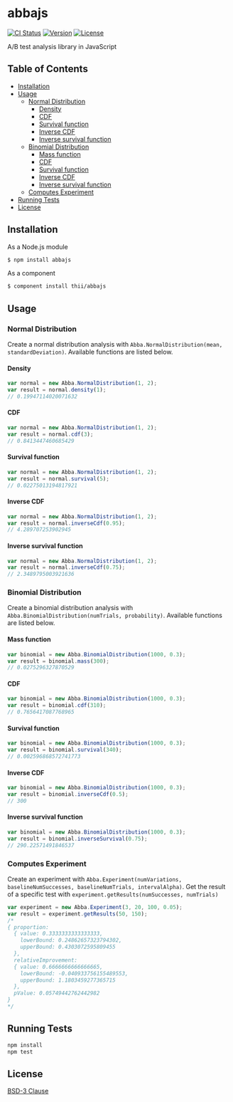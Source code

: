 # abbajs
[![CI Status](http://img.shields.io/travis/thii/abbajs.svg?style=flat)](https://travis-ci.org/thii/abbajs)
[![Version](http://img.shields.io/npm/v/abbajs.svg?style=flat)](https://www.npmjs.org/package/abbajs)
[![License](http://img.shields.io/npm/l/abbajs.svg?style=flat)](http://opensource.org/licenses/BSD-3-Clause)

A/B test analysis library in JavaScript

## Table of Contents

* [Installation](#installation)
* [Usage](#usage)
  * [Normal Distribution](#normal-distribution)
    * [Density](#density)
    * [CDF](#cdf)
    * [Survival function](#survival-function)
    * [Inverse CDF](#inverse-cdf)
    * [Inverse survival function](#inverse-survival-function)
  * [Binomial Distribution](#binomial-distribution)
    * [Mass function](#mass-function)
    * [CDF](#cdf-1)
    * [Survival function](#survival-function-1)
    * [Inverse CDF](#inverse-cdf-1)
    * [Inverse survival function](#inverse-survival-function-1)
  * [Computes Experiment](#computes-experiment)
* [Running Tests](#running-tests)
* [License](#license)


## Installation

As a Node.js module

```bash
$ npm install abbajs
```

As a component

```bash
$ component install thii/abbajs
```

## Usage

### Normal Distribution
Create a normal distribution analysis with `Abba.NormalDistribution(mean, standardDeviation)`. Available functions are listed below.

#### Density
```javascript
var normal = new Abba.NormalDistribution(1, 2);
var result = normal.density(1);
// 0.19947114020071632
```

#### CDF
```javascript
var normal = new Abba.NormalDistribution(1, 2);
var result = normal.cdf(3);
// 0.8413447460685429
```

#### Survival function
```javascript
var normal = new Abba.NormalDistribution(1, 2);
var result = normal.survival(5);
// 0.02275013194817921
```

#### Inverse CDF
```javascript
var normal = new Abba.NormalDistribution(1, 2);
var result = normal.inverseCdf(0.95);
// 4.289707253902945
```

#### Inverse survival function
```javascript
var normal = new Abba.NormalDistribution(1, 2);
var result = normal.inverseCdf(0.75);
// 2.3489795003921636
```

### Binomial Distribution
Create a binomial distribution analysis with `Abba.BinomialDistribution(numTrials, probability)`. Available functions are listed below.

#### Mass function
```javascript
var binomial = new Abba.BinomialDistribution(1000, 0.3);
var result = binomial.mass(300);
// 0.0275296327870529
```

#### CDF
```javascript
var binomial = new Abba.BinomialDistribution(1000, 0.3);
var result = binomial.cdf(310);
// 0.7656417087768965
```

#### Survival function
```javascript
var binomial = new Abba.BinomialDistribution(1000, 0.3);
var result = binomial.survival(340);
// 0.002596868572741773
```

#### Inverse CDF
```javascript
var binomial = new Abba.BinomialDistribution(1000, 0.3);
var result = binomial.inverseCdf(0.5);
// 300
```

#### Inverse survival function
```javascript
var binomial = new Abba.BinomialDistribution(1000, 0.3);
var result = binomial.inverseSurvival(0.75);
// 290.22571491846537
```

### Computes Experiment
Create an experiment with `Abba.Experiment(numVariations, baselineNumSuccesses, baselineNumTrials, intervalAlpha)`. Get the result of a specific test with `experiment.getResults(numSuccesses, numTrials)`

```javascript
var experiment = new Abba.Experiment(3, 20, 100, 0.05);
var result = experiment.getResults(50, 150);
/* 
{ proportion:
  { value: 0.3333333333333333,
    lowerBound: 0.24862657323794302,
    upperBound: 0.4303072595809455 
  },
  relativeImprovement:
  { value: 0.6666666666666665,
    lowerBound: -0.040933756155489553,
    upperBound: 1.1803459277365715 
  },
  pValue: 0.05749442762442982 
}
*/
```

## Running Tests
```bash
npm install
npm test
```

## License
[BSD-3 Clause](https://raw.githubusercontent.com/thii/abbajs/master/LICENSE)
